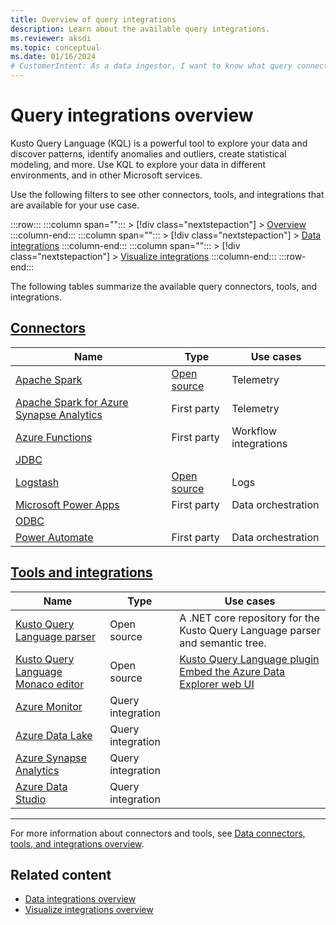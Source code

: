 ```yaml
---
title: Overview of query integrations
description: Learn about the available query integrations.
ms.reviewer: aksdi
ms.topic: conceptual
ms.date: 01/16/2024
# CustomerIntent: As a data ingestor, I want to know what query connectors and tools are available, so that I can choose the right one for my use case.
---
```

# Query integrations overview

Kusto Query Language (KQL) is a powerful tool to explore your data and discover patterns, identify anomalies and outliers, create statistical modeling, and more. Use KQL to explore your data in different environments, and in other Microsoft services.

Use the following filters to see other connectors, tools, and integrations that are available for your use case.

:::row:::
   :::column span="":::
      > [!div class="nextstepaction"]
      > [Overview](integrate-overview.md)
   :::column-end:::
   :::column span="":::
      > [!div class="nextstepaction"]
      > [Data integrations](integrate-data-overview.md)
   :::column-end:::
   :::column span="":::
      > [!div class="nextstepaction"]
      > [Visualize integrations](integrate-visualize-overview.md)
   :::column-end:::
:::row-end:::

The following tables summarize the available query connectors, tools, and integrations.

## [Connectors](#tab/connectors)

| Name                                                                                                       | Type                                                           | Use cases             |
| ---------------------------------------------------------------------------------------------------------- | -------------------------------------------------------------- | --------------------- |
| [Apache Spark](integrate-overview.md#apache-spark)                                                         | [Open source](https://github.com/Azure/azure-kusto-spark/)     | Telemetry             |
| [Apache Spark for Azure Synapse Analytics](integrate-overview.md#apache-spark-for-azure-synapse-analytics) | First party                                                    | Telemetry             |
| [Azure Functions](integrate-overview.md#azure-functions)                                                   | First party                                                    | Workflow integrations |
| [JDBC](integrate-overview.md#jdbc)                                                                         |                                                                |                       |
| [Logstash](integrate-overview.md#logstash)                                                                 | [Open source](https://github.com/Azure/logstash-output-kusto/) | Logs                  |
| [Microsoft Power Apps](integrate-overview.md#power-apps)                                                   | First party                                                    | Data orchestration    |
| [ODBC](integrate-overview.md#odbc)                                                                         |                                                                |                       |
| [Power Automate](integrate-overview.md#power-automate)                                                     | First party                                                    | Data orchestration    |

## [Tools and integrations](#tab/integrations)

| Name                                                                                  | Type              | Use cases                                                                                                                                                 |
| ------------------------------------------------------------------------------------- | ----------------- | --------------------------------------------------------------------------------------------------------------------------------------------------------- |
| [Kusto Query Language parser](integrate-overview.md#kql-parser)                       | Open source       | A .NET core repository for the Kusto Query Language parser and semantic tree.                                                                             |
| [Kusto Query Language Monaco editor](integrate-overview.md#monaco-editor-pluginembed) | Open source       | [Kusto Query Language plugin](https://github.com/Azure/monaco-kusto)  [Embed the Azure Data Explorer web UI](./kusto/api/monaco/host-web-ux-in-iframe.md) |
| [Azure Monitor](integrate-overview.md#azure-monitor)                                  | Query integration |                                                                                                                                                           |
| [Azure Data Lake](integrate-overview.md#azure-data-lake)                              | Query integration |                                                                                                                                                           |
| [Azure Synapse Analytics](integrate-overview.md#azure-synapse-analytics)              | Query integration |                                                                                                                                                           |
| [Azure Data Studio](integrate-overview.md#azure-data-studio)                          | Query integration |                                                                                                                                                           |

---

For more information about connectors and tools, see [Data connectors, tools, and integrations overview](integrate-overview.md#detailed-descriptions).

## Related content

* [Data integrations overview](integrate-data-overview.md)
* [Visualize integrations overview](integrate-visualize-overview.md)
